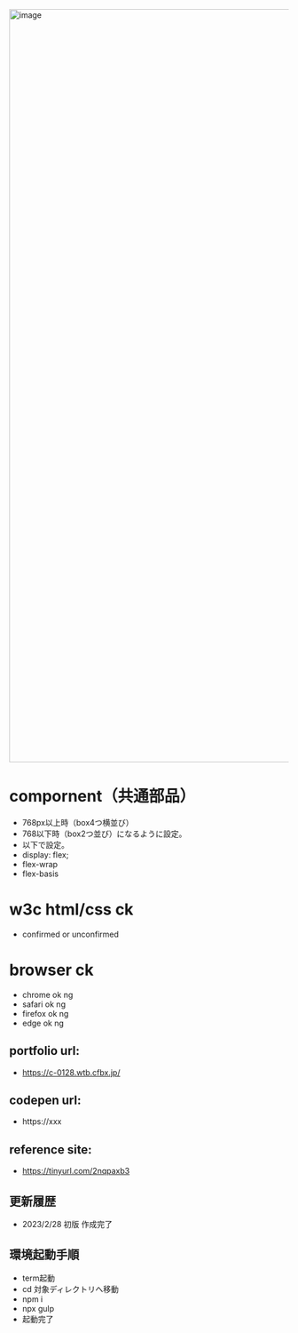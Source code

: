 <img width="1356" alt="image" src="https://user-images.githubusercontent.com/99580997/221702659-ea37653a-a4c2-4fcf-af9d-698d4510353a.png">

# compornent（共通部品）
- 768px以上時（box4つ横並び）
- 768以下時（box2つ並び）になるように設定。
- 以下で設定。
- display: flex;
- flex-wrap
- flex-basis

# w3c html/css ck
- confirmed or unconfirmed

# browser ck
- chrome ok ng
- safari ok ng
- firefox ok ng
- edge ok ng

## portfolio url:

- https://c-0128.wtb.cfbx.jp/

## codepen url:
- https://xxx

## reference site:
- https://tinyurl.com/2nqpaxb3

## 更新履歴

- 2023/2/28 初版 作成完了

## 環境起動手順
- term起動
- cd 対象ディレクトリへ移動
- npm i
- npx gulp
- 起動完了
